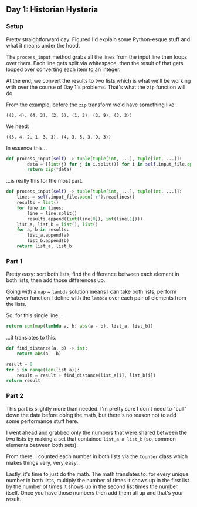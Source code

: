 ## Day 1: Historian Hysteria

### Setup

Pretty straightforward day.  Figured I'd explain some Python-esque stuff and what it means under the hood.

The `process_input` method grabs all the lines from the input line then loops over them.  Each line gets split via whitespace, then the result of that gets looped over converting each item to an integer.

At the end, we convert the results to two lists which is what we'll be working with over the course of Day 1's problems.  That's what the `zip` function will do.

From the example, before the `zip` transform we'd have something like:

```
((3, 4), (4, 3), (2, 5), (1, 3), (3, 9), (3, 3))
```

We need:

```
((3, 4, 2, 1, 3, 3), (4, 3, 5, 3, 9, 3))
```

In essence this...

```python
def process_input(self) -> tuple[tuple[int, ...], tuple[int, ...]]:
        data = [[int(j) for j in i.split()] for i in self.input_file.open('r')]
        return zip(*data)
```

...is really this for the most part.

```python
def process_input(self) -> tuple[tuple[int, ...], tuple[int, ...]]:
    lines = self.input_file.open('r').readlines()
    results = list()
    for line in lines:
        line = line.split()
        results.append((int(line[0]), int(line[1])))
    list_a, list_b = list(), list()
    for a, b in results:
        list_a.append(a)
        list_b.append(b)
    return list_a, list_b
```

### Part 1

Pretty easy: sort both lists, find the difference between each element in both lists, then add those differences up.

Going with a `map` + `lambda` solution means I can take both lists, perform whatever function I define with the `lambda` over each pair of elements from the lists.

So, for this single line...

```python
return sum(map(lambda a, b: abs(a - b), list_a, list_b))
```

...it translates to this.

```python
def find_distance(a, b) -> int:
    return abs(a - b)

result = 0
for i in range(len(list_a)):
    result = result + find_distance(list_a[i], list_b[i])
return result
```

### Part 2

This part is slightly more than needed.  I'm pretty sure I don't need to "cull" down the data before doing the math, but there's no reason not to add some performance stuff here.

I went ahead and grabbed only the numbers that were shared between the two lists by making a set that contained `list_a ∩ list_b` (so, common elements between both sets).

From there, I counted each number in both lists via the `Counter` class which makes things very, very easy.

Lastly, it's time to just do the math.  The math translates to: for every unique number in both lists, multiply the number of times it shows up in the first list by the number of times it shows up in the second list times the number itself.  Once you have those numbers then add them all up and that's your result.